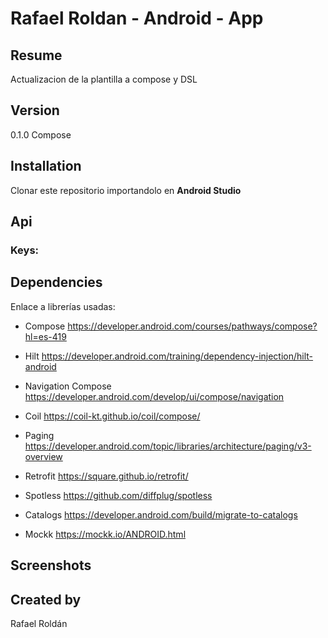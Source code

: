 # Rafael Roldan - Android - App

## Resume

Actualizacion de la plantilla a compose y DSL

## Version

0.1.0 Compose

## Installation

Clonar este repositorio importandolo en **Android Studio**

## Api

### Keys:

## Dependencies

Enlace a librerías usadas:

- Compose
https://developer.android.com/courses/pathways/compose?hl=es-419

- Hilt
https://developer.android.com/training/dependency-injection/hilt-android

- Navigation Compose
https://developer.android.com/develop/ui/compose/navigation

- Coil
https://coil-kt.github.io/coil/compose/

- Paging
https://developer.android.com/topic/libraries/architecture/paging/v3-overview

- Retrofit
https://square.github.io/retrofit/

- Spotless
https://github.com/diffplug/spotless

- Catalogs
https://developer.android.com/build/migrate-to-catalogs

- Mockk
https://mockk.io/ANDROID.html

## Screenshots

## Created by

Rafael Roldán
